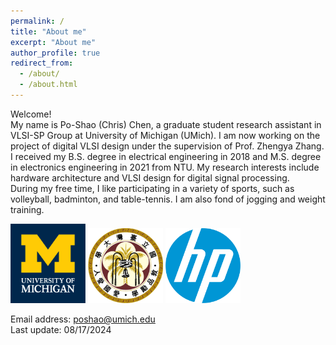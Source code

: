 ```yaml
---
permalink: /
title: "About me"
excerpt: "About me"
author_profile: true
redirect_from: 
  - /about/
  - /about.html
---
```


Welcome! <br> My name is Po-Shao (Chris) Chen, a graduate student research assistant in VLSI-SP Group at University of Michigan (UMich). I am now working on the project of digital VLSI design under the supervision of Prof. Zhengya Zhang. <br/>
I received my B.S. degree in electrical engineering in 2018 and M.S. degree in electronics engineering in 2021 from NTU. My research interests include hardware architecture and VLSI design for digital signal processing.<br/>
During my free time, I like participating in a variety of sports, such as volleyball, badminton, and table-tennis. I am also fond of jogging and weight training. <br/>

<img src='/images/U-M_Logo-Hex.png' width='120'>
<img src='/images/ntu_emblem.png' width='120' >
<img src='/images/HP.jpg' width='120' > <br/>

Email address: poshao@umich.edu <br/>
Last update: 08/17/2024
